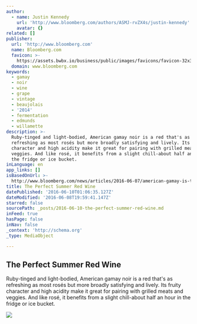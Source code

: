 ```yaml
---
author:
  - name: Justin Kennedy
    url: 'http://www.bloomberg.com/authors/ASMJ-rvZX4s/justin-kennedy'
    avatar: {}
related: []
publisher:
  url: 'http://www.bloomberg.com'
  name: Bloomberg.com
  favicon: >-
    https://assets.bwbx.io/business/public/images/favicons/favicon-32x32-d2b81a9373.png
  domain: www.bloomberg.com
keywords:
  - gamay
  - noir
  - wine
  - grape
  - vintage
  - beaujolais
  - '2014'
  - fermentation
  - edmunds
  - willamette
description: >-
  Ruby-tinged and light-bodied, American gamay noir is a red that's as
  refreshing as most rosés but more broadly satisfying and lively. Its fruity
  character and high acidity make it great for pairing with grilled meats and
  veggies. And like rosé, it benefits from a slight chill-about half an hour in
  the fridge or ice bucket.
inLanguage: en
app_links: []
isBasedOnUrl: >-
  http://www.bloomberg.com/news/articles/2016-06-07/american-gamay-is-the-perfect-summer-red-wine?cmpid=BBD060816_PUR
title: The Perfect Summer Red Wine
datePublished: '2016-06-10T01:06:35.127Z'
dateModified: '2016-06-08T19:59:41.147Z'
starred: false
sourcePath: _posts/2016-06-10-the-perfect-summer-red-wine.md
inFeed: true
hasPage: false
inNav: false
_context: 'http://schema.org'
_type: MediaObject

---
```

<article style=""><h1>The Perfect Summer Red Wine</h1><p>Ruby-tinged and light-bodied, American gamay noir is a red that's as refreshing as most rosés but more broadly satisfying and lively. Its fruity character and high acidity make it great for pairing with grilled meats and veggies. And like rosé, it benefits from a slight chill-about half an hour in the fridge or ice bucket.</p><img src="https://assets.bwbx.io/images/users/iqjWHBFdfxIU/inS_ztG.RRKs/v0/-1x-1.jpg" /></article>
